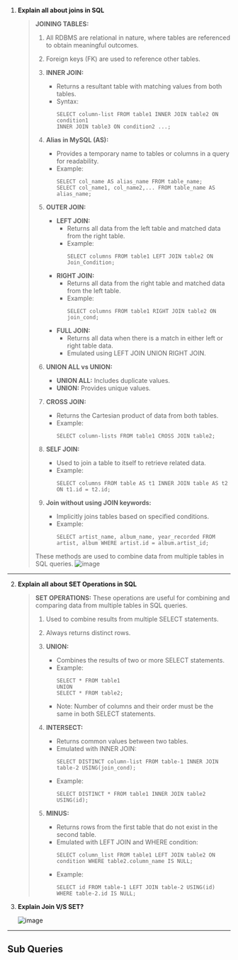 
1. **Explain all about joins in SQL**
  
    > **JOINING TABLES:**
    > 
    > 1. All RDBMS are relational in nature, where tables are referenced to obtain meaningful outcomes.
    > 
    > 2. Foreign keys (FK) are used to reference other tables.
    > 
    > 3. **INNER JOIN:**
    >    - Returns a resultant table with matching values from both tables.
    >    - Syntax:
    >      ```
    >      SELECT column-list FROM table1 INNER JOIN table2 ON condition1
    >      INNER JOIN table3 ON condition2 ...;
    >      ```
    > 
    > 4. **Alias in MySQL (AS):**
    >    - Provides a temporary name to tables or columns in a query for readability.
    >    - Example:
    >      ```
    >      SELECT col_name AS alias_name FROM table_name;
    >      SELECT col_name1, col_name2,... FROM table_name AS alias_name;
    >      ```
    > 
    > 5. **OUTER JOIN:**
    >    - **LEFT JOIN:**
    >      - Returns all data from the left table and matched data from the right table.
    >      - Example:
    >        ```
    >        SELECT columns FROM table1 LEFT JOIN table2 ON Join_Condition;
    >        ```
    >    - **RIGHT JOIN:**
    >      - Returns all data from the right table and matched data from the left table.
    >      - Example:
    >        ```
    >        SELECT columns FROM table1 RIGHT JOIN table2 ON join_cond;
    >        ```
    >    - **FULL JOIN:**
    >      - Returns all data when there is a match in either left or right table data.
    >      - Emulated using LEFT JOIN UNION RIGHT JOIN.
    > 
    > 6. **UNION ALL vs UNION:**
    >    - **UNION ALL:** Includes duplicate values.
    >    - **UNION:** Provides unique values.
    > 
    > 7. **CROSS JOIN:**
    >    - Returns the Cartesian product of data from both tables.
    >    - Example:
    >      ```
    >      SELECT column-lists FROM table1 CROSS JOIN table2;
    >      ```
    > 
    > 8. **SELF JOIN:**
    >    - Used to join a table to itself to retrieve related data.
    >    - Example:
    >      ```
    >      SELECT columns FROM table AS t1 INNER JOIN table AS t2 ON t1.id = t2.id;
    >      ```
    > 
    > 9. **Join without using JOIN keywords:**
    >    - Implicitly joins tables based on specified conditions.
    >    - Example:
    >      ```
    >      SELECT artist_name, album_name, year_recorded FROM artist, album WHERE artist.id = album.artist_id;
    >      ```
    > 
    >   These methods are used to combine data from multiple tables in SQL queries.
    > ![image](https://github.com/user-attachments/assets/d03bd8a6-32cd-4886-9708-71151562957a)




---
2. **Explain all about SET Operations in SQL**
     
    > **SET OPERATIONS:** These operations are useful for combining and comparing data from multiple tables in SQL queries.
    > 1. Used to combine results from multiple SELECT statements.
    > 
    > 2. Always returns distinct rows.
    > 
    > 3. **UNION:**
    >    - Combines the results of two or more SELECT statements.
    >    - Example:
    >      ```
    >      SELECT * FROM table1
    >      UNION
    >      SELECT * FROM table2;
    >      ```
    >    - Note: Number of columns and their order must be the same in both SELECT statements.
    > 
    > 4. **INTERSECT:**
    >    - Returns common values between two tables.
    >    - Emulated with INNER JOIN:
    >      ```
    >      SELECT DISTINCT column-list FROM table-1 INNER JOIN table-2 USING(join_cond);
    >      ```
    >    - Example:
    >      ```
    >      SELECT DISTINCT * FROM table1 INNER JOIN table2 USING(id);
    >      ```
    > 
    > 5. **MINUS:**
    >    - Returns rows from the first table that do not exist in the second table.
    >    - Emulated with LEFT JOIN and WHERE condition:
    >      ```
    >      SELECT column_list FROM table1 LEFT JOIN table2 ON condition WHERE table2.column_name IS NULL;
    >      ```
    >    - Example:
    >      ```
    >      SELECT id FROM table-1 LEFT JOIN table-2 USING(id) WHERE table-2.id IS NULL;
    >      ```
    
3. **Explain Join V/S SET?**

   ![image](https://github.com/user-attachments/assets/356001dc-22d9-4a0b-8c59-bec14ff0006a)

---

## Sub Queries




